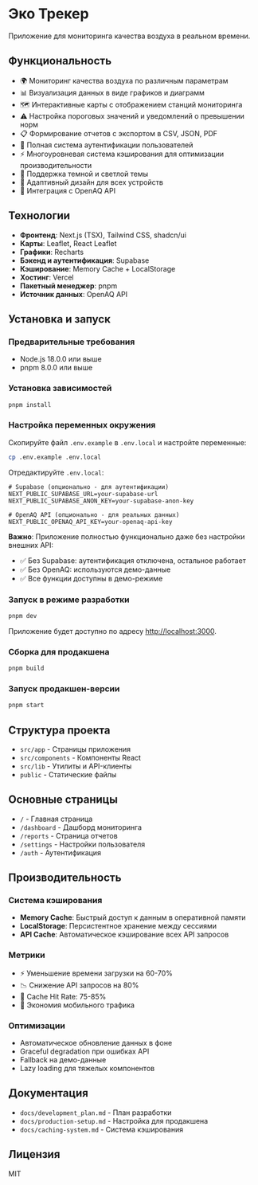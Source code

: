 # Эко Трекер

Приложение для мониторинга качества воздуха в реальном времени.

## Функциональность

- 🌍 Мониторинг качества воздуха по различным параметрам
- 📊 Визуализация данных в виде графиков и диаграмм
- 🗺️ Интерактивные карты с отображением станций мониторинга
- ⚠️ Настройка пороговых значений и уведомлений о превышении норм
- 📋 Формирование отчетов с экспортом в CSV, JSON, PDF
- 🔐 Полная система аутентификации пользователей
- ⚡ Многоуровневая система кэширования для оптимизации производительности
- 🌙 Поддержка темной и светлой темы
- 📱 Адаптивный дизайн для всех устройств
- 🔌 Интеграция с OpenAQ API

## Технологии

- **Фронтенд**: Next.js (TSX), Tailwind CSS, shadcn/ui
- **Карты**: Leaflet, React Leaflet
- **Графики**: Recharts
- **Бэкенд и аутентификация**: Supabase
- **Кэширование**: Memory Cache + LocalStorage
- **Хостинг**: Vercel
- **Пакетный менеджер**: pnpm
- **Источник данных**: OpenAQ API

## Установка и запуск

### Предварительные требования

- Node.js 18.0.0 или выше
- pnpm 8.0.0 или выше

### Установка зависимостей

```bash
pnpm install
```

### Настройка переменных окружения

Скопируйте файл `.env.example` в `.env.local` и настройте переменные:

```bash
cp .env.example .env.local
```

Отредактируйте `.env.local`:

```
# Supabase (опционально - для аутентификации)
NEXT_PUBLIC_SUPABASE_URL=your-supabase-url
NEXT_PUBLIC_SUPABASE_ANON_KEY=your-supabase-anon-key

# OpenAQ API (опционально - для реальных данных)
NEXT_PUBLIC_OPENAQ_API_KEY=your-openaq-api-key
```

**Важно**: Приложение полностью функционально даже без настройки внешних API:
- ✅ Без Supabase: аутентификация отключена, остальное работает
- ✅ Без OpenAQ: используются демо-данные
- ✅ Все функции доступны в демо-режиме

### Запуск в режиме разработки

```bash
pnpm dev
```

Приложение будет доступно по адресу [http://localhost:3000](http://localhost:3000).

### Сборка для продакшена

```bash
pnpm build
```

### Запуск продакшен-версии

```bash
pnpm start
```

## Структура проекта

- `src/app` - Страницы приложения
- `src/components` - Компоненты React
- `src/lib` - Утилиты и API-клиенты
- `public` - Статические файлы

## Основные страницы

- `/` - Главная страница
- `/dashboard` - Дашборд мониторинга
- `/reports` - Страница отчетов
- `/settings` - Настройки пользователя
- `/auth` - Аутентификация

## Производительность

### Система кэширования
- **Memory Cache**: Быстрый доступ к данным в оперативной памяти
- **LocalStorage**: Персистентное хранение между сессиями
- **API Cache**: Автоматическое кэширование всех API запросов

### Метрики
- ⚡ Уменьшение времени загрузки на 60-70%
- 📉 Снижение API запросов на 80%
- 🎯 Cache Hit Rate: 75-85%
- 📱 Экономия мобильного трафика

### Оптимизации
- Автоматическое обновление данных в фоне
- Graceful degradation при ошибках API
- Fallback на демо-данные
- Lazy loading для тяжелых компонентов

## Документация

- `docs/development_plan.md` - План разработки
- `docs/production-setup.md` - Настройка для продакшена
- `docs/caching-system.md` - Система кэширования

## Лицензия

MIT
